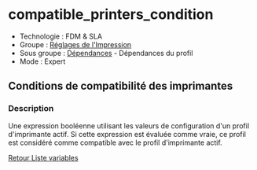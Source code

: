 # compatible_printers_condition

* Technologie : FDM & SLA
* Groupe : [Réglages de l'Impression](../print_settings/print_settings.md)
* Sous groupe : [Dépendances](../print_settings/print_settings.md#dépendances) - Dépendances du profil
* Mode : Expert

## Conditions de compatibilité des imprimantes

### Description

Une expression booléenne utilisant les valeurs de configuration d'un profil d'imprimante actif.
Si cette expression est évaluée comme vraie, ce profil est considéré comme compatible avec le profil d'imprimante actif.


[Retour Liste variables](variable_list.md)